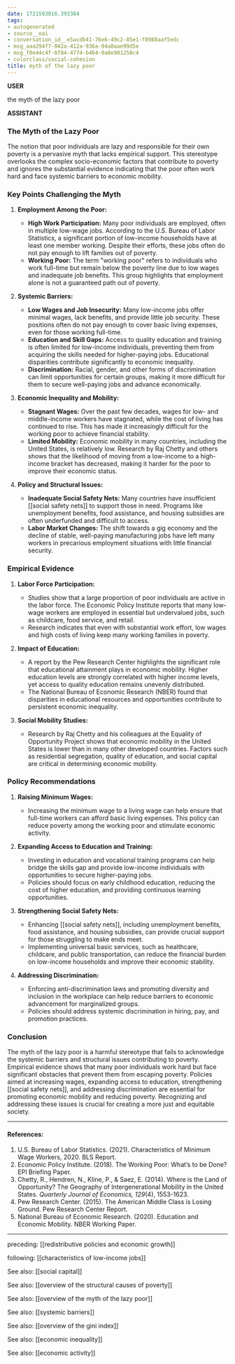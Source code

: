 ```yaml
---
date: 1721593016.393384
tags:
- autogenerated
- source__oai
- conversation_id__e5acdb41-76e6-49c2-85e1-f8988aaf5edc
- msg_aaa294f7-042a-412a-936a-94a8aae99d5e
- msg_f0e44c4f-6f84-4774-b464-9a8e901258c4
- colorclass/social-cohesion
title: myth of the lazy poor
---
```


**USER**

the myth of the lazy poor


**ASSISTANT**

### The Myth of the Lazy Poor

The notion that poor individuals are lazy and responsible for their own poverty is a pervasive myth that lacks empirical support. This stereotype overlooks the complex socio-economic factors that contribute to poverty and ignores the substantial evidence indicating that the poor often work hard and face systemic barriers to economic mobility.

### Key Points Challenging the Myth

1. **Employment Among the Poor:**
   - **High Work Participation:** Many poor individuals are employed, often in multiple low-wage jobs. According to the U.S. Bureau of Labor Statistics, a significant portion of low-income households have at least one member working. Despite their efforts, these jobs often do not pay enough to lift families out of poverty.
   - **Working Poor:** The term "working poor" refers to individuals who work full-time but remain below the poverty line due to low wages and inadequate job benefits. This group highlights that employment alone is not a guaranteed path out of poverty.

2. **Systemic Barriers:**
   - **Low Wages and Job Insecurity:** Many low-income jobs offer minimal wages, lack benefits, and provide little job security. These positions often do not pay enough to cover basic living expenses, even for those working full-time.
   - **Education and Skill Gaps:** Access to quality education and training is often limited for low-income individuals, preventing them from acquiring the skills needed for higher-paying jobs. Educational disparities contribute significantly to economic inequality.
   - **Discrimination:** Racial, gender, and other forms of discrimination can limit opportunities for certain groups, making it more difficult for them to secure well-paying jobs and advance economically.

3. **Economic Inequality and Mobility:**
   - **Stagnant Wages:** Over the past few decades, wages for low- and middle-income workers have stagnated, while the cost of living has continued to rise. This has made it increasingly difficult for the working poor to achieve financial stability.
   - **Limited Mobility:** Economic mobility in many countries, including the United States, is relatively low. Research by Raj Chetty and others shows that the likelihood of moving from a low-income to a high-income bracket has decreased, making it harder for the poor to improve their economic status.

4. **Policy and Structural Issues:**
   - **Inadequate Social Safety Nets:** Many countries have insufficient [[social safety nets]] to support those in need. Programs like unemployment benefits, food assistance, and housing subsidies are often underfunded and difficult to access.
   - **Labor Market Changes:** The shift towards a gig economy and the decline of stable, well-paying manufacturing jobs have left many workers in precarious employment situations with little financial security.

### Empirical Evidence

1. **Labor Force Participation:**
   - Studies show that a large proportion of poor individuals are active in the labor force. The Economic Policy Institute reports that many low-wage workers are employed in essential but undervalued jobs, such as childcare, food service, and retail.
   - Research indicates that even with substantial work effort, low wages and high costs of living keep many working families in poverty.

2. **Impact of Education:**
   - A report by the Pew Research Center highlights the significant role that educational attainment plays in economic mobility. Higher education levels are strongly correlated with higher income levels, yet access to quality education remains unevenly distributed.
   - The National Bureau of Economic Research (NBER) found that disparities in educational resources and opportunities contribute to persistent economic inequality.

3. **Social Mobility Studies:**
   - Research by Raj Chetty and his colleagues at the Equality of Opportunity Project shows that economic mobility in the United States is lower than in many other developed countries. Factors such as residential segregation, quality of education, and social capital are critical in determining economic mobility.

### Policy Recommendations

1. **Raising Minimum Wages:**
   - Increasing the minimum wage to a living wage can help ensure that full-time workers can afford basic living expenses. This policy can reduce poverty among the working poor and stimulate economic activity.

2. **Expanding Access to Education and Training:**
   - Investing in education and vocational training programs can help bridge the skills gap and provide low-income individuals with opportunities to secure higher-paying jobs.
   - Policies should focus on early childhood education, reducing the cost of higher education, and providing continuous learning opportunities.

3. **Strengthening Social Safety Nets:**
   - Enhancing [[social safety nets]], including unemployment benefits, food assistance, and housing subsidies, can provide crucial support for those struggling to make ends meet.
   - Implementing universal basic services, such as healthcare, childcare, and public transportation, can reduce the financial burden on low-income households and improve their economic stability.

4. **Addressing Discrimination:**
   - Enforcing anti-discrimination laws and promoting diversity and inclusion in the workplace can help reduce barriers to economic advancement for marginalized groups.
   - Policies should address systemic discrimination in hiring, pay, and promotion practices.

### Conclusion

The myth of the lazy poor is a harmful stereotype that fails to acknowledge the systemic barriers and structural issues contributing to poverty. Empirical evidence shows that many poor individuals work hard but face significant obstacles that prevent them from escaping poverty. Policies aimed at increasing wages, expanding access to education, strengthening [[social safety nets]], and addressing discrimination are essential for promoting economic mobility and reducing poverty. Recognizing and addressing these issues is crucial for creating a more just and equitable society.

---

#### References:

1. U.S. Bureau of Labor Statistics. (2021). Characteristics of Minimum Wage Workers, 2020. BLS Report.
2. Economic Policy Institute. (2018). The Working Poor: What’s to be Done? EPI Briefing Paper.
3. Chetty, R., Hendren, N., Kline, P., & Saez, E. (2014). Where is the Land of Opportunity? The Geography of Intergenerational Mobility in the United States. *Quarterly Journal of Economics, 129*(4), 1553-1623.
4. Pew Research Center. (2015). The American Middle Class is Losing Ground. Pew Research Center Report.
5. National Bureau of Economic Research. (2020). Education and Economic Mobility. NBER Working Paper.


---

preceding: [[redistributive policies and economic growth]]  


following: [[characteristics of low-income jobs]]

See also: [[social capital]]


See also: [[overview of the structural causes of poverty]]


See also: [[overview of the myth of the lazy poor]]


See also: [[systemic barriers]]


See also: [[overview of the gini index]]


See also: [[economic inequality]]


See also: [[economic activity]]